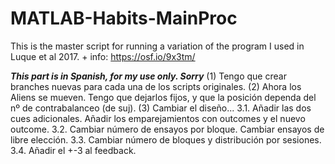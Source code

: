 # MATLAB-Habits-MainProc
This is the master script for running a variation of the program I used in Luque et al 2017. + info: https://osf.io/9x3tm/

***This part is in Spanish, for my use only. Sorry***
(1) Tengo que crear branches nuevas para cada una de los scripts originales.
(2) Ahora los Aliens se mueven. Tengo que dejarlos fijos, y que la posición dependa del nº de contrabalanceo (de suj).
(3) Cambiar el diseño...
  3.1. Añadir las dos cues adicionales. Añadir los emparejamientos con outcomes y el nuevo outcome.
  3.2. Cambiar número de ensayos por bloque. Cambiar ensayos de libre elección.
  3.3. Cambiar número de bloques y distribución por sesiones.
  3.4. Añadir el +-3 al feedback.
